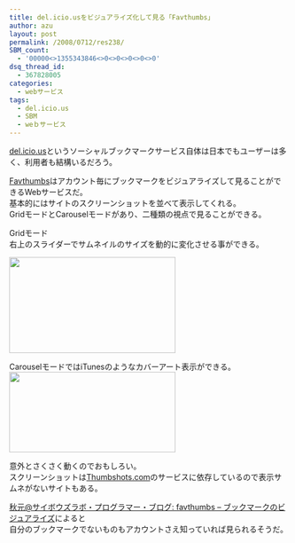```yaml
---
title: del.icio.usをビジュアライズ化して見る「Favthumbs」
author: azu
layout: post
permalink: /2008/0712/res238/
SBM_count:
  - '00000<>1355343846<>0<>0<>0<>0<>0'
dsq_thread_id:
  - 367828005
categories:
  - webサービス
tags:
  - del.icio.us
  - SBM
  - weｂサービス
---
```

[del.icio.us][1]というソーシャルブックマークサービス自体は日本でもユーザーは多く、利用者も結構いるだろう。

[Favthumbs][2]はアカウント毎にブックマークをビジュアライズして見ることができるWebサービスだ。  
基本的にはサイトのスクリーンショットを並べて表示してくれる。  
GridモードとCarouselモードがあり、二種類の視点で見ることができる。

Gridモード  
右上のスライダーでサムネイルのサイズを動的に変化させる事ができる。

[<img class="alignnone size-medium wp-image-240" title="cap008" src="http://efcl.infol/wp-content/uploads/2008/07/cap008-300x173.png" alt="" width="300" height="173" />][3]

CarouselモードではiTunesのようなカバーアート表示ができる。  
[<img class="alignnone size-medium wp-image-239" title="cap007" src="http://efcl.infol/wp-content/uploads/2008/07/cap007-300x145.png" alt="" width="300" height="145" />][4]

意外とさくさく動くのでおもしろい。  
スクリーンショットは[Thumbshots.com][5]のサービスに依存しているので表示サムネがないサイトもある。

[秋元@サイボウズラボ・プログラマー・ブログ: favthumbs &#8211; ブックマークのビジュアライズ][6]によると  
自分のブックマークでないものもアカウントさえ知っていれば見られるそうだ。

 [1]: http://del.icio.us/
 [2]: http://favthumbs.com/
 [3]: http://efcl.infol/wp-content/uploads/2008/07/cap008.png
 [4]: http://efcl.infol/wp-content/uploads/2008/07/cap007.png
 [5]: http://www.thumbshots.com/
 [6]: http://labs.cybozu.co.jp/blog/akky/archives/2008/07/favthumbs-delicious-visualizer.html